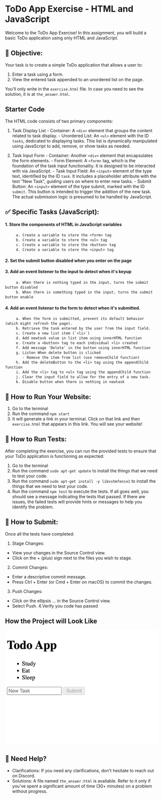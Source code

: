 # ToDo App Exercise - HTML and JavaScript

Welcome to the ToDo App Exercise! In this assignment, you will build a basic ToDo application using only HTML and JavaScript.

## 🎯 Objective:
Your task is to create a simple ToDo application that allows a user to:

1. Enter a task using a form.
2. View the entered task appended to an unordered list on the page.

You'll only write in the `exercise.html` file. 
In case you need to see the solution, it is at `the_answer.html`.

## Starter Code
The HTML code consists of two primary components:

1. Task Display List
         - Container: A `<div>` element that groups the content related to task display.
         - Unordered List: An `<ul>` element with the ID `tasks`, dedicated to displaying tasks. This list is dynamically manipulated using JavaScript to add, remove, or show tasks as needed.

2. Task Input Form
         - Container: Another `<div>` element that encapsulates the form elements.
         - Form Element: A `<form>` tag, which is the foundation of the task input functionality. It is designed to be interacted with via JavaScript.
                  - Task Input Field: An `<input>` element of the type text, identified by the ID `task`. It includes a placeholder attribute with the text "New Task", guiding users on where to enter new tasks.
                  - Submit Button: An `<input>` element of the type submit, marked with the ID `submit`. This button is intended to trigger the addition of the new task. The actual submission logic is presumed to be handled by JavaScript.


## ✅ Specific Tasks (JavaScript):
#### 1. Store the components of HTML in JavaScript variables
         a. Create a variable to store the <form> tag
         b. Create a variable to store the <ul> tag
         c. Create a variable to store the <button> tag
         d. Create a variable to store the <input> tag

#### 2. Set the submit button disabled when you enter on the page

#### 3. Add an event listener to the input to detect when it's keyup
         a. When there is nothing typed in the input, turns the submit button disabled
         b. When there is something typed in the input, turns the submit button enable
         
#### 4. Add an event listener to the form to detect when it's submitted.
         a. When the form is submitted, prevent its default behavior (which might refresh the page).
         b. Retrieve the task entered by the user from the input field.
         c. Create a new list item (`<li>`) 
         d. Add newtask value in list item using innerHTML function
         e. Create a <button> tag to each individual <li> created
         f. Add message 'Delete' in the button using innerHTML function
         g. Listen When delete button is clicked
            - Remove the item from list (use removeChild function)
         h. Add the deleteButton to the <li> tag using the appendChild function
         i. Add the <li> tag to <ul> tag using the appendChild function
         j. Clear the input field to allow for the entry of a new task.
         k. Disable button when there is nothing in newtask

## 📘 How to Run Your Website:
1. Go to the terminal
2. Run the command `npm start`
3. It will generate a link in your terminal. Click on that link and then `exercise.html` that appears in this link.
   You will see your website!

## 🚀 How to Run Tests:
After completing the exercise, you can run the provided tests to ensure that your ToDo application is functioning as expected:
1. Go to the terminal
2. Run the command `sudo apt-get update` to install the things that we need to test your code.
3. Run the command `sudo apt-get install -y libxshmfence1` to install the things that we need to test your code.
4. Run the command `npm test` to execute the tests.
  If all goes well, you should see a message indicating the tests that passed. If there are issues, the failed tests will provide hints or messages to help you identify the problem.

## 🤔 How to Submit:
Once all the tests have completed:
1. Stage Changes:
  - View your changes in the Source Control view.
  - Click on the + (plus) sign next to the files you wish to stage.
2. Commit Changes:
  - Enter a descriptive commit message.
  - Press Ctrl + Enter (or Cmd + Enter on macOS) to commit the changes.
3. Push Changes:
  - Click on the ellipsis ... in the Source Control view.
  - Select Push.
4.Verify you code has passed

## How the Project will Look Like
![Local Image](project.png)

## 🤔 Need Help?
- Clarifications: If you need any clarifications, don't hesitate to reach out on Discord.
- Solutions: A file named `the_answer.html` is available. Refer to it only if you've spent a significant amount of time (30+ minutes) on a problem without progress.
